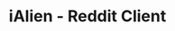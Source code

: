 ---
description: Reddit的客户端app，界面简洁，内容来源于reddit。
layout: post
results:
- primaryGenreName: News
  version: '1.1.1100'
  artworkUrl100: http://a1113.phobos.apple.com/us/r1000/066/Purple2/v4/a9/54/28/a9542856-3902-1d63-5e3d-1ec16ca771bb/mzl.cdbybulz.png
  trackViewUrl: https://itunes.apple.com/cn/app/ialien-reddit-client/id653121498?mt=8&uo=4
  artworkUrl60: http://a1956.phobos.apple.com/us/r1000/116/Purple2/v4/32/20/49/3220499e-17e7-22c6-c57d-6293b3c6dfe4/app_icon.png
  sellerName: Jinsong Niu
  supportedDevices:
  - iPadThirdGen
  - iPadFourthGen4G
  - iPadThirdGen4G
  - iPadFourthGen
  - iPodTouchourthGen
  - iPadWifi
  - iPad2Wifi
  - iPhone4S
  - iPad23G
  - iPhone5
  - iPodTouchThirdGen
  - iPad3G
  - iPadMini4G
  - iPhone-3GS
  - iPodTouchFifthGen
  - iPadMini
  - iPhone4
  genres:
  - 新闻
  - 社交
  trackName: iAlien - Reddit Client
  description: "The best Reddit client for iOS. Read reddit the way you've
    never experienced before. \n\n- Best UI design\n- 5 color themes available\n-
    Night mode\n- Ultra image browsing experience\n- Save images to camera
    roll\n- Submit posts to reddit\n- Search for subreddits and posts\n- Messaging\n-
    View, edit and reply comments"
  price: 0
  trackId: 653121498
  releaseDate: '2013-05-29T11:37:53Z'
  screenshotUrls:
  - http://a4.mzstatic.com/us/r1000/092/Purple/v4/dc/a2/b6/dca2b671-93d5-5097-87d9-d1d54a6e3ed9/mzl.dluhhzhl.1136x1136-75.jpg
  - http://a3.mzstatic.com/us/r1000/089/Purple/v4/ff/0a/c8/ff0ac895-cd34-3cb0-f5c6-2fd55ec7b7e2/mzl.qryzatdi.1136x1136-75.jpg
  - http://a3.mzstatic.com/us/r1000/079/Purple/v4/d1/78/4c/d1784cac-442f-f2f5-1939-21392550217c/mzl.bkcjocbn.1136x1136-75.jpg
  - http://a2.mzstatic.com/us/r1000/085/Purple/v4/e8/a4/63/e8a4633f-8374-4563-939b-60eaec38596e/mzl.jpctplcn.1136x1136-75.jpg
  - http://a4.mzstatic.com/us/r1000/089/Purple/v4/c1/f1/7c/c1f17cb9-a617-7abf-b093-344e434ad1d8/mzl.bgilkeal.1136x1136-75.jpg
  artistViewUrl: https://itunes.apple.com/cn/artist/jinsong-niu/id653121501?uo=4
  primaryGenreId: 6009
  userRatingCount: 1
  kind: software
  fileSizeBytes: '4150737'
  bundleId: com.jinsongniu.ialien
  releaseNotes: 'Bugfixes:

    - Error message not displayed upon login fail.'
  trackContentRating: 17+
  artistName: Jinsong Niu
  contentAdvisoryRating: 17+
  isGameCenterEnabled: false
  trackCensoredName: iAlien - Reddit Client
  languageCodesISO2A:
  - EN
  averageUserRating: 5
  features:
  - iosUniversal
  wrapperType: software
  artworkUrl512: http://a1113.phobos.apple.com/us/r1000/066/Purple2/v4/a9/54/28/a9542856-3902-1d63-5e3d-1ec16ca771bb/mzl.cdbybulz.png
  formattedPrice: 免费
  artistId: 653121501
  genreIds:
  - '6009'
  - '6005'
  currency: CNY
  ipadScreenshotUrls:
  - http://a4.mzstatic.com/us/r1000/101/Purple/v4/ca/a1/b4/caa1b4ee-701a-1a17-e7f1-a5bda6517704/mzl.xjlfbbrv.480x480-75.jpg
  - http://a4.mzstatic.com/us/r1000/090/Purple2/v4/84/86/6a/84866a25-66da-4915-a198-468efb6fae61/mzl.glcdtbbf.480x480-75.jpg
  - http://a4.mzstatic.com/us/r1000/088/Purple/v4/c8/4c/db/c84cdb17-e324-c2e2-678f-fa1841b87407/mzl.xrchmnvo.480x480-75.jpg
  - http://a5.mzstatic.com/us/r1000/065/Purple/v4/da/e7/bb/dae7bbfc-f5f7-22f6-aba5-0622c7cfce4f/mzl.pthowifd.480x480-75.jpg
  - http://a3.mzstatic.com/us/r1000/116/Purple2/v4/84/3b/99/843b99e3-1220-345e-add1-4632c2c05664/mzl.jdzrobob.480x480-75.jpg
category: 新闻
tags: tag1
resultCount: 1
title: iAlien - Reddit Client

---